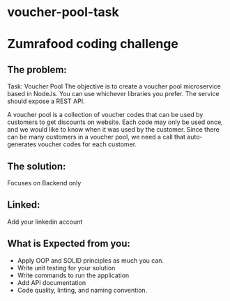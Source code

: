 # voucher-pool-task

# Zumrafood coding challenge

## The problem:
Task: Voucher Pool
The objective is to create a voucher pool microservice based in NodeJs. You can use whichever libraries you prefer. The service should expose a ​REST API​.

A voucher pool is a collection of voucher codes that can be used by customers to get discounts on website. Each code may only be used once, and we would like to know when it was used by the customer. Since there can be many customers in a voucher pool, we need a call that auto-generates voucher codes for each customer.


## The solution:
Focuses on Backend only


## Linked:
Add your linkedin account

## What is Expected from you:
- Apply OOP and SOLID principles as much you can.
- Write unit testing for your solution
- Write commands to run the application
- Add API documentation
- Code quality, linting, and naming convention.
